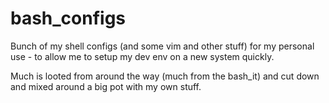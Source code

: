 # bash_configs
Bunch of my shell configs (and some vim and other stuff) for my personal use - to allow me to setup my dev env on a new system quickly.

Much is looted from around the way (much from the bash_it) and cut down and mixed around a big pot with my own stuff.
